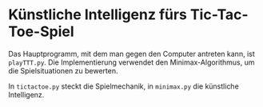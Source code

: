 # Künstliche Intelligenz fürs Tic-Tac-Toe-Spiel

Das Hauptprogramm, mit dem man gegen den Computer antreten kann, ist
`playTTT.py`. Die Implementierung verwendet den Minimax-Algorithmus, um die
Spielsituationen zu bewerten.

In `tictactoe.py` steckt die Spielmechanik, in `minimax.py` die künstliche
Intelligenz.
